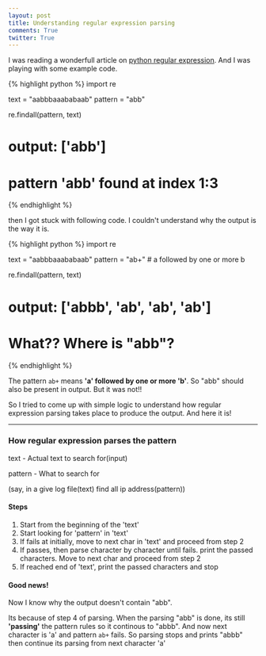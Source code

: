 ```yaml
---
layout: post
title: Understanding regular expression parsing
comments: True
twitter: True
---
```


I was reading a wonderfull article on [python regular expression](http://pymotw.com/2/re/). And I was playing with some example code.

{% highlight python %}
import re

text = "aabbbaaababaab"
pattern = "abb"

re.findall(pattern, text)
# output: ['abb']
# pattern 'abb' found at index 1:3
{% endhighlight %}

then I got stuck with following code. I couldn't understand why the output is the way it is.

{% highlight python %}
import re

text = "aabbbaaababaab"
pattern = "ab+" # a followed by one or more b

re.findall(pattern, text)
# output: ['abbb', 'ab', 'ab', 'ab']
# What?? Where is "abb"?
{% endhighlight %}

The pattern ```ab+``` means __'a' followed by one or more 'b'__. So "abb" should also be present in output. But it was not!!

So I tried to come up with simple logic to understand how regular expression parsing takes place to produce the output. And here it is!

-----

### How regular expression parses the pattern

text - Actual text to search for(input)

pattern - What to search for

(say, in a give log file(text) find all ip address(pattern))

#### Steps
1. Start from the beginning of the 'text'
2. Start looking for 'pattern' in 'text'
3. If fails at initially, move to next char in 'text' and proceed from step 2
4. If passes, then parse character by character until fails. print the passed characters. Move to next char and proceed from step 2
5. If reached end of 'text', print the passed characters and stop

#### Good news!

Now I know why the output doesn't contain "abb".

Its because of step 4 of parsing. When the parsing "abb" is done, its still __'passing'__ the pattern rules so it continous to "abbb". And now next character is 'a' and pattern ```ab+``` fails. So parsing stops and prints "abbb" then continue its parsing from next character 'a'